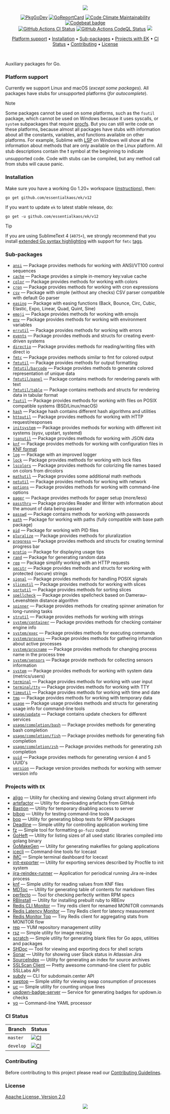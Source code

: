 <p align="center"><a href="#readme"><img src="https://gh.kaos.st/go-ek.svg"/></a></p>

<p align="center">
  <a href="https://kaos.sh/g/ek.v12"><img src="https://gh.kaos.st/godoc.svg" alt="PkgGoDev"></a>
  <a href="https://kaos.sh/r/ek.v12"><img src="https://kaos.sh/r/ek.v12.svg" alt="GoReportCard" /></a>
  <a href="https://kaos.sh/l/ek"><img src="https://kaos.sh/l/210cafc2de7bf4320649.svg" alt="Code Climate Maintainability" /></a>
  <a href="https://kaos.sh/b/ek"><img src="https://kaos.sh/b/3649d737-e5b9-4465-9765-b9f4ebec60ec.svg" alt="Codebeat badge" /></a>
  <br/>
  <a href="https://kaos.sh/w/ek/ci"><img src="https://kaos.sh/w/ek/ci.svg" alt="GitHub Actions CI Status" /></a>
  <a href="https://kaos.sh/w/ek/codeql"><img src="https://kaos.sh/w/ek/codeql.svg" alt="GitHub Actions CodeQL Status" /></a>
  <a href="#license"><img src="https://gh.kaos.st/apache2.svg" /></a>
</p>

<p align="center"><a href="#platform-support">Platform support</a> • <a href="#installation">Installation</a> • <a href="#sub-packages">Sub-packages</a> • <a href="#projects-with-ek">Projects with EK</a> • <a href="#ci-status">CI Status</a> • <a href="#contributing">Contributing</a> • <a href="#license">License</a></p>

<br/>

Auxiliary packages for Go.

### Platform support

Currently we support Linux and macOS (_except some packages_). All packages have stubs for unsupported platforms (_for autocomplete_).

> [!NOTE]
> Some packages cannot be used on some platforms, such as the `fsutil` package, which cannot be used on Windows because it uses syscalls, or `system` subpackages that require [procfs](https://en.wikipedia.org/wiki/Procfs). But you can still write code on these platforms, because almost all packages have stubs with information about all the constants, variables, and functions available on other platforms. For example, Sublime with [LSP](https://lsp.sublimetext.io) on Windows will show all the information about methods that are only available on the Linux platform. All stub descriptions contain the ❗ symbol at the beginning to indicate unsupported code. Code with stubs can be compiled, but any method call from stubs will cause panic.

### Installation

Make sure you have a working Go 1.20+ workspace (_[instructions](https://go.dev/doc/install)_), then:

```
go get github.com/essentialkaos/ek/v12
```

If you want to update `ek` to latest stable release, do:

```
go get -u github.com/essentialkaos/ek/v12
```

> [!TIP]
> If you are using SublimeText 4 (`4075+`), we strongly recommend that you install [extended Go syntax highlighting](https://github.com/essentialkaos/blackhole-theme-sublime/blob/master/fmtc.sublime-syntax) with support for `fmtc` [tags](fmtc).

### Sub-packages

* [`ansi`](https://kaos.sh/g/ek.v12/ansi) — Package provides methods for working with ANSI/VT100 control sequences
* [`cache`](https://kaos.sh/g/ek.v12/cache) — Package provides a simple in-memory key:value cache
* [`color`](https://kaos.sh/g/ek.v12/color) — Package provides methods for working with colors
* [`cron`](https://kaos.sh/g/ek.v12/cron) — Package provides methods for working with cron expressions
* [`csv`](https://kaos.sh/g/ek.v12/csv) — Package with simple (without any checks) CSV parser compatible with default Go parser
* [`easing`](https://kaos.sh/g/ek.v12/easing) — Package with easing functions (Back, Bounce, Circ, Cubic, Elastic, Expo, Linear, Quad, Quint, Sine)
* [`emoji`](https://kaos.sh/g/ek.v12/emoji) — Package provides methods for working with emojis
* [`env`](https://kaos.sh/g/ek.v12/env) — Package provides methods for working with environment variables
* [`errutil`](https://kaos.sh/g/ek.v12/errutil) — Package provides methods for working with errors
* [`events`](https://kaos.sh/g/ek.v12/events) — Package provides methods and structs for creating event-driven systems
* [`directio`](https://kaos.sh/g/ek.v12/directio) — Package provides methods for reading/writing files with direct io
* [`fmtc`](https://kaos.sh/g/ek.v12/fmtc) — Package provides methods similar to fmt for colored output
* [`fmtutil`](https://kaos.sh/g/ek.v12/fmtutil) — Package provides methods for output formatting
* [`fmtutil/barcode`](https://kaos.sh/g/ek.v12/fmtutil/barcode) — Package provides methods to generate colored representation of unique data
* [`fmtutil/panel`](https://kaos.sh/g/ek.v12/fmtutil/panel) — Package contains methods for rendering panels with text
* [`fmtutil/table`](https://kaos.sh/g/ek.v12/fmtutil/table) — Package contains methods and structs for rendering data in tabular format
* [`fsutil`](https://kaos.sh/g/ek.v12/fsutil) — Package provides methods for working with files on POSIX compatible systems (BSD/Linux/macOS)
* [`hash`](https://kaos.sh/g/ek.v12/hash) — Package hash contains different hash algorithms and utilities
* [`httputil`](https://kaos.sh/g/ek.v12/httputil) — Package provides methods for working with HTTP request/responses
* [`initsystem`](https://kaos.sh/g/ek.v12/initsystem) — Package provides methods for working with different init systems (sysv, upstart, systemd)
* [`jsonutil`](https://kaos.sh/g/ek.v12/jsonutil) — Package provides methods for working with JSON data
* [`knf`](https://kaos.sh/g/ek.v12/knf) — Package provides methods for working with configuration files in [KNF format](https://kaos.sh/knf-spec)
* [`log`](https://kaos.sh/g/ek.v12/log) — Package with an improved logger
* [`lock`](https://kaos.sh/g/ek.v12/lock) — Package provides methods for working with lock files
* [`lscolors`](https://kaos.sh/g/ek.v12/lscolors) — Package provides methods for colorizing file names based on colors from dircolors
* [`mathutil`](https://kaos.sh/g/ek.v12/mathutil) — Package provides some additional math methods
* [`netutil`](https://kaos.sh/g/ek.v12/netutil) — Package provides methods for working with network
* [`options`](https://kaos.sh/g/ek.v12/options) — Package provides methods for working with command-line options
* [`pager`](https://kaos.sh/g/ek.v12/pager) — Package provides methods for pager setup (more/less)
* [`passthru`](https://kaos.sh/g/ek.v12/passthru) — Package provides Reader and Writer with information about the amount of data being passed
* [`passwd`](https://kaos.sh/g/ek.v12/passwd) — Package contains methods for working with passwords
* [`path`](https://kaos.sh/g/ek.v12/path) — Package for working with paths (fully compatible with base path package)
* [`pid`](https://kaos.sh/g/ek.v12/pid) — Package for working with PID files
* [`pluralize`](https://kaos.sh/g/ek.v12/pluralize) — Package provides methods for pluralization
* [`progress`](https://kaos.sh/g/ek.v12/progress) — Package provides methods and structs for creating terminal progress bar
* [`protip`](https://kaos.sh/g/ek.v12/protip) — Package for displaying usage tips
* [`rand`](https://kaos.sh/g/ek.v12/rand) — Package for generating random data
* [`req`](https://kaos.sh/g/ek.v12/req) — Package simplify working with an HTTP requests
* [`secstr`](https://kaos.sh/g/ek.v12/secstr) — Package provides methods and structs for working with protected (secure) strings
* [`signal`](https://kaos.sh/g/ek.v12/signal) — Package provides methods for handling POSIX signals
* [`sliceutil`](https://kaos.sh/g/ek.v12/sliceutil) — Package provides methods for working with slices
* [`sortutil`](https://kaos.sh/g/ek.v12/sortutil) — Package provides methods for sorting slices
* [`spellcheck`](https://kaos.sh/g/ek.v12/spellcheck) — Package provides spellcheck based on Damerau–Levenshtein distance algorithm
* [`spinner`](https://kaos.sh/g/ek.v12/spinner) — Package provides methods for creating spinner animation for long-running tasks
* [`strutil`](https://kaos.sh/g/ek.v12/strutil) — Package provides methods for working with strings
* [`system/container`](https://kaos.sh/g/ek.v12/system/container) — Package provides methods for checking container engine info
* [`system/exec`](https://kaos.sh/g/ek.v12/system/exec) — Package provides methods for executing commands
* [`system/process`](https://kaos.sh/g/ek.v12/system/process) — Package provides methods for gathering information about active processes
* [`system/procname`](https://kaos.sh/g/ek.v12/system/procname) — Package provides methods for changing process name in the process tree
* [`system/sensors`](https://kaos.sh/g/ek.v12/system/sensors) — Package provide methods for collecting sensors information
* [`system`](https://kaos.sh/g/ek.v12/system) — Package provides methods for working with system data (metrics/users)
* [`terminal`](https://kaos.sh/g/ek.v12/terminal) — Package provides methods for working with user input
* [`terminal/tty`](https://kaos.sh/g/ek.v12/terminal/tty) — Package provides methods for working with TTY
* [`timeutil`](https://kaos.sh/g/ek.v12/timeutil) — Package provides methods for working with time and date
* [`tmp`](https://kaos.sh/g/ek.v12/tmp) — Package provides methods for working with temporary data
* [`usage`](https://kaos.sh/g/ek.v12/usage) — Package usage provides methods and structs for generating usage info for command-line tools
* [`usage/update`](https://kaos.sh/g/ek.v12/usage/update) — Package contains update checkers for different services
* [`usage/completion/bash`](https://kaos.sh/g/ek.v12/usage/completion/bash) — Package provides methods for generating bash completion
* [`usage/completion/fish`](https://kaos.sh/g/ek.v12/usage/completion/fish) — Package provides methods for generating fish completion
* [`usage/completion/zsh`](https://kaos.sh/g/ek.v12/usage/completion/zsh) — Package provides methods for generating zsh completion
* [`uuid`](https://kaos.sh/g/ek.v12/uuid) — Package provides methods for generating version 4 and 5 UUID's
* [`version`](https://kaos.sh/g/ek.v12/version) — Package version provides methods for working with semver version info

### Projects with `EK`

* [aligo](https://kaos.sh/aligo) — Utility for checking and viewing Golang struct alignment info
* [artefactor](https://kaos.sh/artefactor) — Utility for downloading artefacts from GitHub
* [Bastion](https://kaos.sh/bastion) — Utility for temporary disabling access to server
* [bibop](https://kaos.sh/bibop) — Utility for testing command-line tools
* [bop](https://kaos.sh/bop) — Utility for generating bibop tests for RPM packages
* [Deadline](https://kaos.sh/deadline) — Simple utility for controlling application working time
* [fz](https://kaos.sh/fz) — Simple tool for formatting `go-fuzz` output
* [GoHeft](https://kaos.sh/goheft) — Utility for listing sizes of all used static libraries compiled into golang binary
* [GoMakeGen](https://kaos.sh/gomakegen) — Utility for generating makefiles for golang applications
* [icecli](https://kaos.sh/icecli) — Command-line tools for Icecast
* [IMC](https://kaos.sh/imc) — Simple terminal dashboard for Icecast
* [init-exporter](https://github.com/funbox/init-exporter) — Utility for exporting services described by Procfile to init system
* [jira-reindex-runner](https://kaos.sh/jira-reindex-runner) — Application for periodical running Jira re-index process
* [knf](https://kaos.sh/knf) — Simple utility for reading values from KNF files
* [MDToc](https://kaos.sh/mdtoc) — Utility for generating table of contents for markdown files
* [perfecto](https://kaos.sh/perfecto) — Tool for checking perfectly written RPM specs
* [RBInstall](https://kaos.sh/rbinstall) — Utility for installing prebuilt ruby to RBEnv
* [Redis CLI Monitor](https://kaos.sh/redis-cli-monitor) — Tiny redis client for renamed MONITOR commands
* [Redis Latency Monitor](https://kaos.sh/redis-latency-monitor) — Tiny Redis client for latency measurement
* [Redis Monitor Top](https://kaos.sh/redis-monitor-top) — Tiny Redis client for aggregating stats from MONITOR flow
* [rep](https://kaos.sh/rep) — YUM repository management utility
* [rsz](https://kaos.sh/rsz) — Simple utility for image resizing
* [scratch](https://kaos.sh/scratch) — Simple utility for generating blank files for Go apps, utilities and packages
* [SHDoc](https://kaos.sh/shdoc) — Tool for viewing and exporting docs for shell scripts
* [Sonar](https://kaos.sh/sonar) — Utility for showing user Slack status in Atlassian Jira
* [SourceIndex](https://kaos.sh/source-index) — Utility for generating an index for source archives
* [SSLScan Client](https://kaos.sh/sslcli) — Pretty awesome command-line client for public SSLLabs API
* [subdy](https://kaos.sh/subdy) — CLI for subdomain.center API
* [swptop](https://kaos.sh/swptop) — Simple utility for viewing swap consumption of processes
* [uc](https://kaos.sh/uc) — Simple utility for counting unique lines
* [updown-badge-server](https://kaos.sh/updown-badge-server) — Service for generating badges for updown.io checks
* [yo](https://kaos.sh/yo) — Command-line YAML processor

### CI Status

| Branch | Status |
|--------|--------|
| `master` | [![CI](https://kaos.sh/w/ek/ci.svg?branch=master)](https://kaos.sh/w/ek/ci?query=branch:master) |
| `develop` | [![CI](https://kaos.sh/w/ek/ci.svg?branch=develop)](https://kaos.sh/w/ek/ci?query=branch:develop) |

### Contributing

Before contributing to this project please read our [Contributing Guidelines](https://github.com/essentialkaos/contributing-guidelines#contributing-guidelines).

### License

[Apache License, Version 2.0](http://www.apache.org/licenses/LICENSE-2.0)

<p align="center"><a href="https://essentialkaos.com"><img src="https://gh.kaos.st/ekgh.svg"/></a></p>
